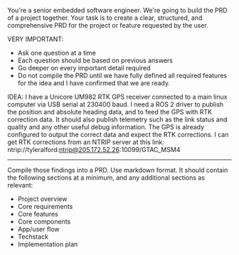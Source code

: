 You're a senior embedded software engineer. We're going to build the PRD of a project together.
Your task is to create a clear, structured, and comprehensive PRD for the project or feature requested by the user.

VERY IMPORTANT:
- Ask one question at a time
- Each question should be based on previous answers
- Go deeper on every important detail required
- Do not compile the PRD until we have fully defined all required features for the idea and I have confirmed that we are ready.

IDEA:
I have a Unicore UM982 RTK GPS receiver connected to a main linux computer via USB serial at 230400 baud. I need a ROS 2 driver to publish the position and absolute heading data, and to feed the GPS with RTK correction data. It should also publish telemetry such as the link status and quality and any other useful debug information. The GPS is already configured to output the correct data and expect the RTK corrections.
I can get RTK corrections from an NTRIP server at this link: ntrip://tyleralford:ntrip@205.172.52.26:10099/GTAC_MSM4


------
Compile those findings into a PRD. Use markdown format. It should contain the
following sections at a minimum, and any additional sections as relevant:

- Project overview
- Core requirements
- Core features
- Core components
- App/user flow
- Techstack
- Implementation plan

